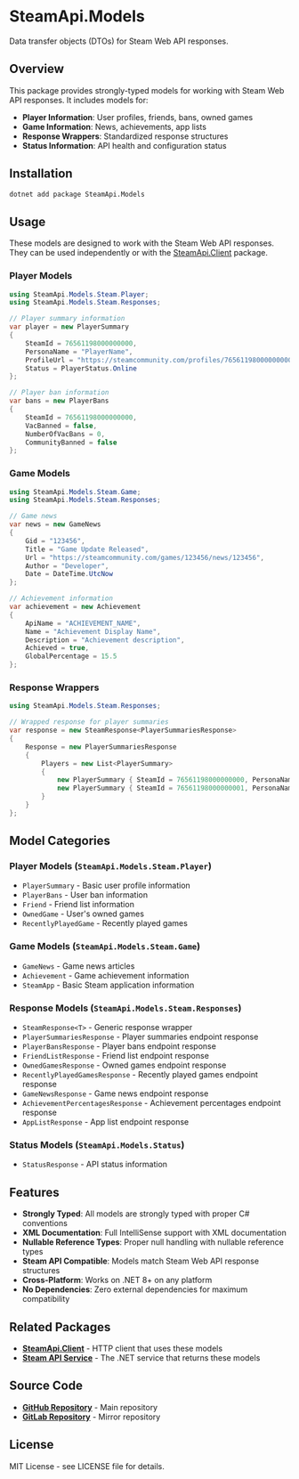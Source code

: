 # SteamApi.Models

Data transfer objects (DTOs) for Steam Web API responses.

## Overview

This package provides strongly-typed models for working with Steam Web API responses. It includes models for:

- **Player Information**: User profiles, friends, bans, owned games
- **Game Information**: News, achievements, app lists
- **Response Wrappers**: Standardized response structures
- **Status Information**: API health and configuration status

## Installation

```bash
dotnet add package SteamApi.Models
```

## Usage

These models are designed to work with the Steam Web API responses. They can be used independently or with the [SteamApi.Client](https://www.nuget.org/packages/SteamApi.Client) package.

### Player Models

```csharp
using SteamApi.Models.Steam.Player;
using SteamApi.Models.Steam.Responses;

// Player summary information
var player = new PlayerSummary
{
    SteamId = 76561198000000000,
    PersonaName = "PlayerName",
    ProfileUrl = "https://steamcommunity.com/profiles/76561198000000000",
    Status = PlayerStatus.Online
};

// Player ban information
var bans = new PlayerBans
{
    SteamId = 76561198000000000,
    VacBanned = false,
    NumberOfVacBans = 0,
    CommunityBanned = false
};
```

### Game Models

```csharp
using SteamApi.Models.Steam.Game;
using SteamApi.Models.Steam.Responses;

// Game news
var news = new GameNews
{
    Gid = "123456",
    Title = "Game Update Released",
    Url = "https://steamcommunity.com/games/123456/news/123456",
    Author = "Developer",
    Date = DateTime.UtcNow
};

// Achievement information
var achievement = new Achievement
{
    ApiName = "ACHIEVEMENT_NAME",
    Name = "Achievement Display Name",
    Description = "Achievement description",
    Achieved = true,
    GlobalPercentage = 15.5
};
```

### Response Wrappers

```csharp
using SteamApi.Models.Steam.Responses;

// Wrapped response for player summaries
var response = new SteamResponse<PlayerSummariesResponse>
{
    Response = new PlayerSummariesResponse
    {
        Players = new List<PlayerSummary>
        {
            new PlayerSummary { SteamId = 76561198000000000, PersonaName = "Player1" },
            new PlayerSummary { SteamId = 76561198000000001, PersonaName = "Player2" }
        }
    }
};
```

## Model Categories

### Player Models (`SteamApi.Models.Steam.Player`)
- `PlayerSummary` - Basic user profile information
- `PlayerBans` - User ban information
- `Friend` - Friend list information
- `OwnedGame` - User's owned games
- `RecentlyPlayedGame` - Recently played games

### Game Models (`SteamApi.Models.Steam.Game`)
- `GameNews` - Game news articles
- `Achievement` - Game achievement information
- `SteamApp` - Basic Steam application information

### Response Models (`SteamApi.Models.Steam.Responses`)
- `SteamResponse<T>` - Generic response wrapper
- `PlayerSummariesResponse` - Player summaries endpoint response
- `PlayerBansResponse` - Player bans endpoint response
- `FriendListResponse` - Friend list endpoint response
- `OwnedGamesResponse` - Owned games endpoint response
- `RecentlyPlayedGamesResponse` - Recently played games endpoint response
- `GameNewsResponse` - Game news endpoint response
- `AchievementPercentagesResponse` - Achievement percentages endpoint response
- `AppListResponse` - App list endpoint response

### Status Models (`SteamApi.Models.Status`)
- `StatusResponse` - API status information

## Features

- **Strongly Typed**: All models are strongly typed with proper C# conventions
- **XML Documentation**: Full IntelliSense support with XML documentation
- **Nullable Reference Types**: Proper null handling with nullable reference types
- **Steam API Compatible**: Models match Steam Web API response structures
- **Cross-Platform**: Works on .NET 8+ on any platform
- **No Dependencies**: Zero external dependencies for maximum compatibility

## Related Packages

- **[SteamApi.Client](https://www.nuget.org/packages/SteamApi.Client)** - HTTP client that uses these models
- **[Steam API Service](https://github.com/lilchim/steam-api-dotnet)** - The .NET service that returns these models

## Source Code

- **[GitHub Repository](https://github.com/lilchim/steam-api-dotnet)** - Main repository
- **[GitLab Repository](https://gitlab.com/lilchim/steam-api-dotnet)** - Mirror repository

## License

MIT License - see LICENSE file for details. 